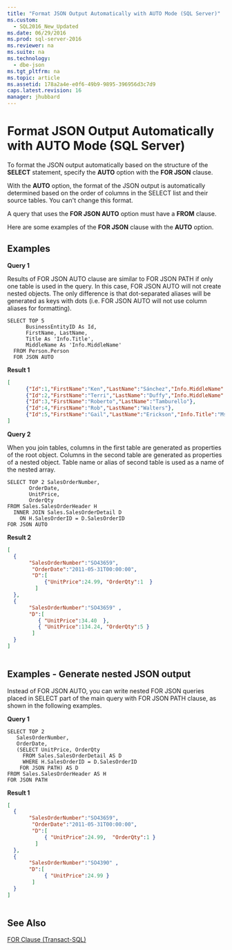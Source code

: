 ```yaml
---
title: "Format JSON Output Automatically with AUTO Mode (SQL Server)"
ms.custom: 
  - SQL2016_New_Updated
ms.date: 06/29/2016
ms.prod: sql-server-2016
ms.reviewer: na
ms.suite: na
ms.technology: 
  - dbe-json
ms.tgt_pltfrm: na
ms.topic: article
ms.assetid: 178a2a4e-e0f6-49b9-9895-396956d3c7d9
caps.latest.revision: 16
manager: jhubbard
---
```

# Format JSON Output Automatically with AUTO Mode (SQL Server)
To format the JSON output automatically based on the structure of the **SELECT** statement, specify the  **AUTO** option with the **FOR JSON** clause.  
  
 With the **AUTO** option, the format of the JSON output is automatically determined based on the order of columns in the SELECT list and their source tables. You can't change this format.  
  
 A query that uses the **FOR JSON AUTO** option must have a **FROM** clause.  
  
 Here are some examples of the **FOR JSON** clause with the **AUTO** option.  
  
## Examples  
 **Query 1**  
  
 Results of FOR JSON AUTO clause are similar to FOR JSON PATH if only one table is used in the query. In this case, FOR JSON AUTO will not create nested objects. The only difference is that dot-separated aliases will be generated as keys with dots (i.e. FOR JSON AUTO will not use column aliases for formatting).  
  
```tsql  
SELECT TOP 5   
      BusinessEntityID As Id,  
      FirstName, LastName,  
      Title As 'Info.Title',  
      MiddleName As 'Info.MiddleName'  
  FROM Person.Person  
  FOR JSON AUTO  
```  
  
 **Result 1**  
  
```json  
[  
	  {"Id":1,"FirstName":"Ken","LastName":"Sánchez","Info.MiddleName":"J"},  
	  {"Id":2,"FirstName":"Terri","LastName":"Duffy","Info.MiddleName":"Lee"},  
	  {"Id":3,"FirstName":"Roberto","LastName":"Tamburello"},  
	  {"Id":4,"FirstName":"Rob","LastName":"Walters"},  
	  {"Id":5,"FirstName":"Gail","LastName":"Erickson","Info.Title":"Ms.","Info.MiddleName":"A"}  
]  
```  
  
 **Query 2**  
  
 When you join tables, columns in the first table are generated as properties of the root object. Columns in the second table are generated as properties of a nested object. Table name or alias of second table is used as a name of the nested array.  
  
```tsql  
SELECT TOP 2 SalesOrderNumber,  
       OrderDate,  
       UnitPrice,  
       OrderQty  
FROM Sales.SalesOrderHeader H  
  INNER JOIN Sales.SalesOrderDetail D  
    ON H.SalesOrderID = D.SalesOrderID  
FOR JSON AUTO  
```  
  
 **Result 2**  
  
```json  
[  
  {  
       "SalesOrderNumber":"SO43659",  
        "OrderDate":"2011-05-31T00:00:00",  
        "D":[  
            {"UnitPrice":24.99, "OrderQty":1  }  
         ]  
  },  
  {  
       "SalesOrderNumber":"SO43659" ,  
       "D":[  
          { "UnitPrice":34.40  },  
          { "UnitPrice":134.24, "OrderQty":5 }  
        ]  
  }  
]  
  
```  
  
## Examples - Generate nested JSON output  
 Instead of FOR JSON AUTO, you can write nested FOR JSON queries placed in SELECT part of the main query with FOR JSON PATH clause, as shown in the following examples.  
  
 **Query 1**  
  
```tsql  
SELECT TOP 2  
   SalesOrderNumber,  
   OrderDate,  
   (SELECT UnitPrice, OrderQty  
     FROM Sales.SalesOrderDetail AS D  
     WHERE H.SalesOrderID = D.SalesOrderID  
    FOR JSON PATH) AS D  
FROM Sales.SalesOrderHeader AS H  
FOR JSON PATH  
```  
  
 **Result 1**  
  
```json  
[  
  {  
       "SalesOrderNumber":"SO43659",  
        "OrderDate":"2011-05-31T00:00:00",  
        "D":[  
            { "UnitPrice":24.99,  "OrderQty":1 }  
         ]  
  },  
  {  
       "SalesOrderNumber":"SO4390" ,  
       "D":[  
            { "UnitPrice":24.99 }  
        ]  
  }  
]  
  
```  
  
## See Also  
 [FOR Clause (Transact-SQL)](assetId:///08a6f084-8f73-4f2a-bae4-3c7513dc99b9)